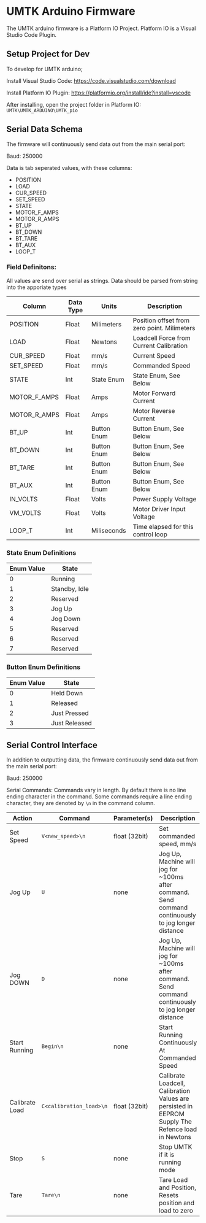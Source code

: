 # UMTK Arduino Firmware

The UMTK arduino firmware is a Platform IO Project. Platform IO is a Visual Studio Code Plugin.

## Setup Project for Dev

To develop for UMTK arduino;

Install Visual Studio Code:
https://code.visualstudio.com/download

Install Platform IO Plugin:
https://platformio.org/install/ide?install=vscode

After installing, open the project folder in Platform IO:
`UMTK\UMTK_ARDUINO\UMTK_pio`


## Serial Data Schema

The firmware will continuously send data out from the main serial port:

Baud: 250000

Data is tab seperated values, with these columns:

- POSITION
- LOAD
- CUR_SPEED
- SET_SPEED
- STATE
- MOTOR_F_AMPS
- MOTOR_R_AMPS
- BT_UP
- BT_DOWN
- BT_TARE
- BT_AUX
- LOOP_T

### Field Definitons:
All values are send over serial as strings. 
Data should be parsed from string into the apporiate types

| Column         | Data Type    | Units         | Description                                  |
| -------------- | ------------ | ------------- | -------------------------------------------  |
| POSITION       | Float        | Milimeters    | Position offset from zero point. Milimeters  |
| LOAD           | Float        | Newtons       | Loadcell Force from Current Calibration      |
| CUR_SPEED      | Float        | mm/s          | Current Speed                                |
| SET_SPEED      | Float        | mm/s          | Commanded Speed                              |
| STATE          | Int          | State Enum    | State Enum, See Below                        |
| MOTOR_F_AMPS   | Float        | Amps          | Motor Forward Current                        |
| MOTOR_R_AMPS   | Float        | Amps          | Motor Reverse Current                        |
| BT_UP          | Int          | Button Enum   | Button Enum, See Below                       |
| BT_DOWN        | Int          | Button Enum   | Button Enum, See Below                       |
| BT_TARE        | Int          | Button Enum   | Button Enum, See Below                       |
| BT_AUX         | Int          | Button Enum   | Button Enum, See Below                       |
| IN_VOLTS       | Float        | Volts         | Power Supply Voltage                         |
| VM_VOLTS       | Float        | Volts         | Motor Driver Input Voltage                   |
| LOOP_T         | Int          | Miliseconds   | Time elapsed for this control loop           |


### State Enum Definitions
| Enum Value    | State             |
| ------------- | ----------------- |
| 0             | Running           |
| 1             | Standby, Idle     |
| 2             | Reserved          |
| 3             | Jog Up            |
| 4             | Jog Down          |
| 5             | Reserved          |
| 6             | Reserved          |
| 7             | Reserved          |


### Button Enum Definitions
| Enum Value    | State             |
| ------------- | ----------------- |
| 0             | Held Down         |
| 1             | Released          |
| 2             | Just Pressed      |
| 3             | Just Released     |


## Serial Control Interface

In addition to outputting data, the firmware continuously send data out from the main serial port:

Baud: 250000

Serial Commands:
Commands vary in length. By default there is no line ending character in the command.
Some commands require a line ending character, they are denoted by `\n` in the command column.

| Action            | Command               | Parameter(s)      | Description                    |
| ----------------- | --------------------- | ----------------  | ------------------------------ |
| Set Speed         | `V<new_speed>\n`    | float (32bit)     | Set commanded speed, mm/s      |
| Jog Up            | `U`                   | none              | Jog Up, Machine will jog for ~100ms after command. Send command continuously to jog longer distance |
| Jog DOWN          | `D`                   | none              | Jog Up, Machine will jog for ~100ms after command. Send command continuously to jog longer distance |
| Start Running     | `Begin\n`             | none              | Start Running Continuously At Commanded Speed |
| Calibrate Load    | `C<calibration_load>\n` | float (32bit)    | Calibrate Loadcell, Calibration Values are persisted in EEPROM Supply The Refence load in Newtons  |
| Stop              | `S`                   | none              | Stop UMTK if it is running mode |
| Tare              | `Tare\n`                | none              | Tare Load and Position, Resets position and load to zero |
